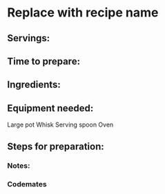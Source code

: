# Replace with recipe name

## Servings: 

## Time to prepare: 

## Ingredients:


## Equipment needed:
Large pot
Whisk
Serving spoon
Oven


## Steps for preparation:



### Notes:



### Codemates #

